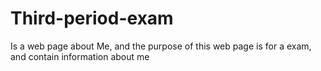 # Third-period-exam
Is a web page about Me, and the purpose of this web page is for a exam, and contain information about me
